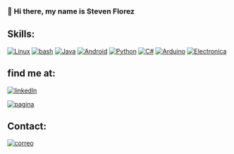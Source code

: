 ### 👋 Hi there, my name is Steven Florez

## Skills:


[![Linux](https://img.shields.io/badge/Linux-FCC624?style=for-the-badge&logo=Linux&logoColor=white&labelColor=000000&?logoWidth=40)](https://github.com/St3v3n-4n4)
[![bash](https://img.shields.io/badge/GNU_bash-252639?style=for-the-badge&logo=GNUbash&logoColor=white&labelColor=000000&?logoWidth=40)](https://github.com/St3v3n-4n4)
[![Java](https://img.shields.io/badge/Java-FF5733?style=for-the-badge&logo=JavaScript&logoColor=white&labelColor=000000&?logoWidth=40)](https://github.com/St3v3n-4n4)
[![Android](https://img.shields.io/badge/Android-98FF9B?style=for-the-badge&logo=Android&logoColor=white&labelColor=000000&?logoWidth=40)](https://github.com/St3v3n-4n4)
[![Python](https://img.shields.io/badge/Python-000CFF?style=for-the-badge&logo=python&logoColor=white&labelColor=000000&?logoWidth=40)](https://github.com/St3v3n-4n4)
[![C#](https://img.shields.io/badge/C_Sharp-B200FF?style=for-the-badge&logo=CSharp&logoColor=white&labelColor=000000&?logoWidth=40)](https://github.com/St3v3n-4n4)
[![Arduino](https://img.shields.io/badge/Arduino-98FFFF?style=for-the-badge&logo=arduino&logoColor=white&labelColor=000000&?logoWidth=40)](https://github.com/St3v3n-4n4)
[![Electronica](https://img.shields.io/badge/Electronica-3FE669?style=for-the-badge&logo=Minetest&logoColor=white&labelColor=000000&?logoWidth=40)](https://github.com/St3v3n-4n4)


## find me at:

[![linkedln](https://img.shields.io/badge/Linkedin-Steven_Florez-98FFFF?style=for-the-badge&logo=linkedin&logoColor=white&labelColor=000000&?logoWidth=40)](https://www.linkedin.com/in/saflorezprieto/)


[![pagina](https://img.shields.io/badge/Website-presentation_web_page-0046FF?style=for-the-badge&logo=Webflow&logoColor=white&labelColor=000000&?logoWidth=40)](https://st3v3n-4n4.github.io/)


## Contact:

<a href="mailto:saflorezprieto@gmail.com">![correo](https://img.shields.io/badge/Mail-saflorezprieto@gmail.com-D60000?style=for-the-badge&logo=Gmail&logoColor=white&labelColor=000000&?logoWidth=40)</a>


<!--Link--->
<!---https://shields.io/category/other-->
<!---https://simpleicons.org/-->

